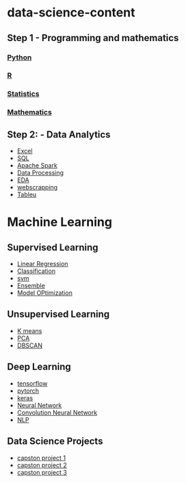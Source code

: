 # data-science-content

## Step 1 - Programming and mathematics 

### <a href="https://github.com/Tech-i-s/techis-ds-wiki/tree/main/DS/Step%201-1%20Python">Python</a>
### <a href="">R</a>
### <a href="https://github.com/Tech-i-s/techis-ds-wiki/tree/main/DS/Step%201-6%20Stats">Statistics</a>
### <a href="https://github.com/Tech-i-s/techis-ds-wiki/tree/main/DS/Step%201-7%20Maths">Mathematics</a>

## Step 2: - Data Analytics
- <a href="https://github.com/Tech-i-s/techis-ds-wiki/tree/main/DS/Step%203-6%20Data%20Analysis%20with%20Excel">Excel</a>
- <a href="https://github.com/Tech-i-s/techis-ds-wiki/tree/main/DS/Step%201-3%20SQL">SQL</a>
- <a href="https://github.com/Tech-i-s/techis-ds-wiki/tree/main/DS/Step%203-4%20Apache%20Spark">Apache Spark</a>
- <a href="https://github.com/Tech-i-s/techis-ds-wiki/tree/main/DS/Step%201-4%20Data%20Processing">Data Processing</a>
- <a href="https://github.com/Tech-i-s/techis-ds-wiki/tree/main/DS/Step%201-5%20EDA%20and%20Visualisation">EDA</a>
- <a href="">webscrapping </a>
- <a href="https://github.com/Tech-i-s/techis-Data-Visualization/blob/main/Tableau.md">Tableu</a>

# Machine Learning

## Supervised Learning</a>
- <a href="https://github.com/Tech-i-s/techis-ds-wiki/tree/main/DS/Step%202-1%20Linear%20Regression">Linear Regression</a>
- <a href="https://github.com/Tech-i-s/techis-ds-wiki/tree/main/DS/Step%202-2%20Classification%20Algos">Classification </a>
- <a href="">svm</a>
- <a href="https://github.com/Tech-i-s/techis-ds-wiki/tree/main/DS/Step%202-3%20DT%20and%20Ensemble">Ensemble </a>
- <a href="https://github.com/Tech-i-s/techis-ds-wiki/tree/main/DS/Step%202-4%20Model%20Optimisation">Model OPtimization</a>

## Unsupervised Learning

- <a href="https://github.com/Tech-i-s/techis-ds-wiki/tree/main/DS/Step%202-5%20Unsupervised%20Learning/01_Clustering">K means</a>
- <a href="https://github.com/Tech-i-s/techis-ds-wiki/tree/main/DS/Step%202-5%20Unsupervised%20Learning/02_Principal%20Component%20Analysis">PCA</a>
- <a href="https://github.com/Tech-i-s/techis-ds-wiki/tree/main/DS/Step%202-5%20Unsupervised%20Learning/03_DBScan">DBSCAN</a>

## Deep Learning

- <a href="">tensorflow</a>
- <a href="https://github.com/Tech-i-s/techis-deep-learning/tree/main/Pytorch">pytorch</a>
- <a href="">keras</a>
- <a href="">Neural Network</a>
- <a href="">Convolution Neural Network</a>
- <a href="">NLP</a>

## Data Science Projects
- <a href="">capston project 1</a>
- <a href="">capston project 2</a>
- <a href="">capston project 3</a>
